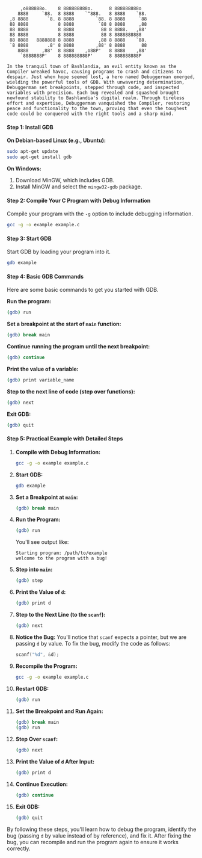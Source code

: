 ```

     ,o888888o.    8 888888888o.      8 888888888o
    8888     `88.  8 8888    `^888.   8 8888    `88.
 ,8 8888       `8. 8 8888        `88. 8 8888     `88
 88 8888           8 8888         `88 8 8888     ,88
 88 8888           8 8888          88 8 8888.   ,88'
 88 8888           8 8888          88 8 8888888888
 88 8888   8888888 8 8888         ,88 8 8888    `88.
 `8 8888       .8' 8 8888        ,88' 8 8888      88
    8888     ,88'  8 8888    ,o88P'   8 8888    ,88'
     `8888888P'    8 888888888P'      8 888888888P

```

```
In the tranquil town of Bashlandia, an evil entity known as the Compiler wreaked havoc, causing programs to crash and citizens to despair. Just when hope seemed lost, a hero named Debuggerman emerged, wielding the powerful tools of GDB. With unwavering determination, Debuggerman set breakpoints, stepped through code, and inspected variables with precision. Each bug revealed and squashed brought newfound stability to Bashlandia's digital realm. Through tireless effort and expertise, Debuggerman vanquished the Compiler, restoring peace and functionality to the town, proving that even the toughest code could be conquered with the right tools and a sharp mind.

```

#### Step 1: Install GDB

**On Debian-based Linux (e.g., Ubuntu):**

```sh
sudo apt-get update
sudo apt-get install gdb
```

**On Windows:**

1. Download MinGW, which includes GDB.
2. Install MinGW and select the `mingw32-gdb` package.

#### Step 2: Compile Your C Program with Debug Information

Compile your program with the `-g` option to include debugging information.

```sh
gcc -g -o example example.c
```

#### Step 3: Start GDB

Start GDB by loading your program into it.

```sh
gdb example
```

#### Step 4: Basic GDB Commands

Here are some basic commands to get you started with GDB.

**Run the program:**

```sh
(gdb) run
```

**Set a breakpoint at the start of `main` function:**

```sh
(gdb) break main
```

**Continue running the program until the next breakpoint:**

```sh
(gdb) continue
```

**Print the value of a variable:**

```sh
(gdb) print variable_name
```

**Step to the next line of code (step over functions):**

```sh
(gdb) next
```

**Exit GDB:**

```sh
(gdb) quit
```

#### Step 5: Practical Example with Detailed Steps

1. **Compile with Debug Information:**

   ```sh
   gcc -g -o example example.c
   ```

2. **Start GDB:**

   ```sh
   gdb example
   ```

3. **Set a Breakpoint at `main`:**

   ```sh
   (gdb) break main
   ```

4. **Run the Program:**

   ```sh
   (gdb) run
   ```

   You'll see output like:

   ```
   Starting program: /path/to/example
   welcome to the program with a bug!
   ```

5. **Step into `main`:**

   ```sh
   (gdb) step
   ```

6. **Print the Value of `d`:**

   ```sh
   (gdb) print d
   ```

7. **Step to the Next Line (to the `scanf`):**

   ```sh
   (gdb) next
   ```

8. **Notice the Bug:**
   You'll notice that `scanf` expects a pointer, but we are passing `d` by value. To fix the bug, modify the code as follows:

   ```c
   scanf("%d", &d);
   ```

9. **Recompile the Program:**

   ```sh
   gcc -g -o example example.c
   ```

10. **Restart GDB:**

    ```sh
    (gdb) run
    ```

11. **Set the Breakpoint and Run Again:**

    ```sh
    (gdb) break main
    (gdb) run
    ```

12. **Step Over `scanf`:**

    ```sh
    (gdb) next
    ```

13. **Print the Value of `d` After Input:**

    ```sh
    (gdb) print d
    ```

14. **Continue Execution:**

    ```sh
    (gdb) continue
    ```

15. **Exit GDB:**
    ```sh
    (gdb) quit
    ```

By following these steps, you'll learn how to debug the program, identify the bug (passing `d` by value instead of by reference), and fix it. After fixing the bug, you can recompile and run the program again to ensure it works correctly.
